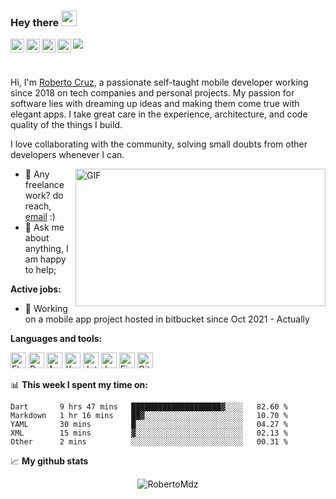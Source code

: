 ### Hey there <img src="https://media.giphy.com/media/hvRJCLFzcasrR4ia7z/giphy.gif" width="25px">

<a href="https://discord.com/users/786300662690218035">
  <img align="left" alt="Roberto's Discord" width="22px" src="https://user-images.githubusercontent.com/61483018/139495710-93812f89-cb8e-48a3-8050-a3a73c8e186d.png" />
</a>
<a href="https://twitter.com/Roberth_Mdz">
  <img align="left" alt="Roberth Mdz | Twitter" width="22px" src="https://user-images.githubusercontent.com/61483018/139498091-bf8cc360-545e-4dc8-b099-38f8cafece10.png" />
</a>
<a href="https://www.linkedin.com/in/roberthmdz/">
  <img align="left" alt="Roberto's LinkedIN" width="22px" src="https://user-images.githubusercontent.com/61483018/139497995-8a529711-2b57-46ca-82d4-5691f14036dc.png" />
</a>
<a href="https://www.instagram.com/roberthmdz/">
  <img align="left" alt="Roberto's Instagram" width="22px" src="https://user-images.githubusercontent.com/61483018/139498335-cba30a36-faac-4938-bd99-8b35b2788a63.png" />
</a>

![](https://visitor-badge.glitch.me/badge?page_id=/RobertoMdz)

<br />

Hi, I'm [Roberto Cruz](https://robertomdz.github.io), a passionate self-taught mobile developer working since 2018 on tech companies and personal projects. My passion for software lies with dreaming up ideas and making them come true with elegant apps. I take great care in the experience, architecture, and code quality of the things I build.

I love collaborating with the community, solving small doubts from other developers whenever I can.

 <img align="right" alt="GIF" src="https://user-images.githubusercontent.com/61483018/139500277-bbb4f3f8-3a32-4e29-af91-56d7c83ef02f.gif?raw=true" width="400" height="220" />
  
- 💼 Any freelance work? do reach, [email](mailto:roberto.cr.mendoza@gmail.com) :)
- 💬 Ask me about anything, I am happy to help;

**Active jobs:**
- 💼 Working on a mobile app project hosted in bitbucket since Oct 2021 - Actually


**Languages and tools:**  

<p float="left">
  <img alt="Flutter" height="25" src="https://user-images.githubusercontent.com/61483018/139509830-38e75522-65df-45cf-8a47-fbff63e82b90.png">
  <img alt="Dart" height="25" src="https://cdn.jsdelivr.net/gh/devicons/devicon/icons/dart/dart-original.svg">
  <img alt="Android" height="25" src="https://cdn.jsdelivr.net/gh/devicons/devicon/icons/android/android-plain.svg">
  <img alt="Kotlin" height="25" src="https://cdn.jsdelivr.net/gh/devicons/devicon/icons/kotlin/kotlin-original.svg">
  <img alt="Jetpack Compose" height="25" src="https://user-images.githubusercontent.com/61483018/139510569-0c825ee0-6753-48de-b53a-2dd39359aab2.png">
  <img alt="Java" height="25" src="https://cdn.jsdelivr.net/gh/devicons/devicon/icons/java/java-original-wordmark.svg">
  <img alt="Firebase" height="25" src="https://cdn.jsdelivr.net/gh/devicons/devicon/icons/firebase/firebase-plain-wordmark.svg">
  <img alt="Git" height="25" src="https://cdn.jsdelivr.net/gh/devicons/devicon/icons/git/git-original.svg">
</p>

📊 **This week I spent my time on:**
<!--START_SECTION:waka-->

```text
Dart       9 hrs 47 mins   ████████████████████▓░░░░   82.60 %
Markdown   1 hr 16 mins    ██▓░░░░░░░░░░░░░░░░░░░░░░   10.70 %
YAML       30 mins         █░░░░░░░░░░░░░░░░░░░░░░░░   04.27 %
XML        15 mins         ▓░░░░░░░░░░░░░░░░░░░░░░░░   02.13 %
Other      2 mins          ░░░░░░░░░░░░░░░░░░░░░░░░░   00.31 %
```

<!--END_SECTION:waka-->

📈 **My github stats**

<p align="center"> <img src="https://github-readme-stats.vercel.app/api?username=RobertoMdz&count_private=true&show_icons=true&theme=gotham" alt="RobertoMdz" />






